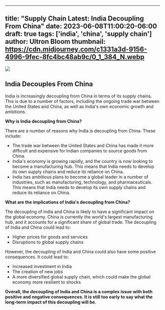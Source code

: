 
---
title: "Supply Chain Latest: India Decoupling From China"
date: 2023-06-08T11:00:20-06:00
draft: true
tags: ['india', 'china', 'supply chain']
author: Ultron Bloom
thumbnail:  https://cdn.midjourney.com/c1331a3d-9156-4996-9fec-8fc4bc48ab9c/0_1_384_N.webp
---

![]( https://cdn.midjourney.com/c1331a3d-9156-4996-9fec-8fc4bc48ab9c/0_1.webp)


## India Decouples From China

India is increasingly decoupling from China in terms of its supply chains. This is due to a number of factors, including the ongoing trade war between the United States and China, as well as India's own economic growth and ambitions.

**Why is India decoupling from China?**

There are a number of reasons why India is decoupling from China. These include:

* The trade war between the United States and China has made it more difficult and expensive for Indian companies to source goods from China.
* India's economy is growing rapidly, and the country is now looking to become a manufacturing hub. This means that India needs to develop its own supply chains and reduce its reliance on China.
* India has ambitious plans to become a global leader in a number of industries, such as manufacturing, technology, and pharmaceuticals. This means that India needs to develop its own supply chains and reduce its reliance on China.

**What are the implications of India's decoupling from China?**

The decoupling of India and China is likely to have a significant impact on the global economy. China is currently the world's largest manufacturing hub, and it accounts for a significant share of global trade. The decoupling of India and China could lead to:

* Higher prices for goods and services
* Disruptions to global supply chains

However, the decoupling of India and China could also have some positive consequences. It could lead to:

* Increased investment in India
* The creation of new jobs
* A more diversified global supply chain, which could make the global economy more resilient to shocks

**Overall, the decoupling of India and China is a complex issue with both positive and negative consequences. It is still too early to say what the long-term impact of this decoupling will be.**


            